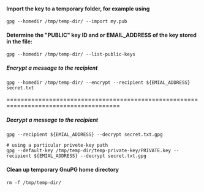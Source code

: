#### Import the key to a temporary folder, for example using
```
gpg --homedir /tmp/temp-dir/ --import my.pub
```

#### Determine the "PUBLIC" key ID and or EMAIL_ADDRESS of the key stored in the file:
```
gpg --homedir /tmp/temp-dir/ --list-public-keys
```

##### Encrypt a message to the recipient
```
gpg --homedir /tmp/temp-dir/ --encrypt --recipient ${EMIAL_ADDRESS} secret.txt
```

======================================================================================
##### Decrypt a message to the recipient
```
gpg --recipient ${EMIAL_ADDRESS} --decrypt secret.txt.gpg

# using a particular privete-key path
gpg --default-key /tmp/temp-dir/temp-private-key/PRIVATE.key --recipient ${EMIAL_ADDRESS} --decrypt secret.txt.gpg
```

#### Clean up temporary GnuPG home directory
```
rm -f /tmp/temp-dir/
```
